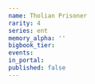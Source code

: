 ```yaml
---
name: Tholian Prisoner
rarity: 4
series: ent
memory_alpha: ''
bigbook_tier:
events:
in_portal:
published: false
---
```

